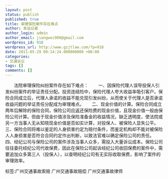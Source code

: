 ```yaml
---
layout: post
status: publish
published: true
title: 审理保险案件存在难点
author: 本站记者
author_login: admin
author_email: jiangwei909@gmail.com
wordpress_id: 918
wordpress_url: http://www.gzjtlaw.com/?p=918
date: 2011-05-29 09:14:24.000000000 +08:00
categories:
- 交通诉讼
tags: []
comments: []
---
```

　　法院审理保险纠纷案件存在如下难点：　　 一、因保险代理人误导投保人引发纠纷案件的举证责任分配。投资连结险中，保险代理人夸大收益率吸引客户。保险合同成立后，代理人承诺的收益不能兑现引发纠纷，从而使关于代理人是否承诺收益问题的举证责任分配成为审理难点。　　 二、现金价值的计算。保险合同成立两年后解除的保险合同，保险公司应返还保险费的现金价值，且现金价值一般由保险公司计算。但由于现金价值涉及保险准备金的收益情况，缺乏透明度，使法院或另一方当事人无从知晓现金价值是否如实计算，对投保人、被保险人显失公平。　　 三、保险合同将难以鉴定的人身损害约定为赔付条件，而鉴定机构却不能对被保险人人身损害是否符合合同约定作出判断，以致法官难以确定保险公司的责任。　　 四、经纪公司与保险公司的案件涉及当事人众多，需投入大量诉讼成本。保险公司往往委托经纪公司代收保费，因此在保险公司起诉经纪公司收回保费的案件中，需要追加众多第三人（投保人），以查明经纪公司有无实际收取保费，影响了案件的审理效率。标签:广州交通事故索赔 广州交通事故赔偿 广州交通事故律师
